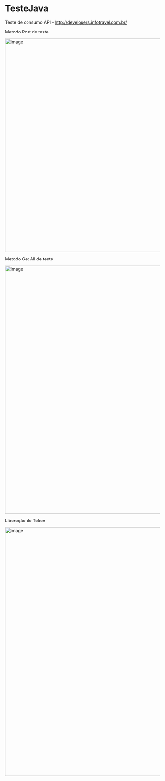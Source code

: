 # TesteJava
Teste de consumo API - http://developers.infotravel.com.br/


Metodo Post de teste 

<img width="693" alt="image" src="https://user-images.githubusercontent.com/88103166/195113937-2440f4bb-cc24-4c9c-8d3c-1fc595e37fa6.png">


Metodo Get All de teste


<img width="805" alt="image" src="https://user-images.githubusercontent.com/88103166/195114121-7fcf2380-15d3-4684-a4c5-0e6a612fd139.png">


Libereção do Token

<img width="807" alt="image" src="https://user-images.githubusercontent.com/88103166/195113714-39186d39-5348-429a-9a8e-d8cc1310715e.png">


